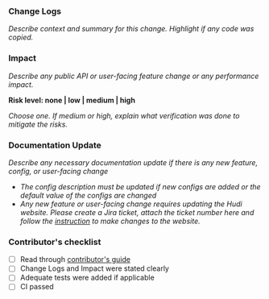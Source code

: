 ### Change Logs

_Describe context and summary for this change. Highlight if any code was copied._

### Impact

_Describe any public API or user-facing feature change or any performance impact._

**Risk level: none | low | medium | high**

_Choose one. If medium or high, explain what verification was done to mitigate the risks._

### Documentation Update

_Describe any necessary documentation update if there is any new feature, config, or user-facing change_

- _The config description must be updated if new configs are added or the default value of the configs are changed_
- _Any new feature or user-facing change requires updating the Hudi website. Please create a Jira ticket, attach the
  ticket number here and follow the [instruction](https://hudi.apache.org/contribute/developer-setup#website) to make
  changes to the website._

### Contributor's checklist

- [ ] Read through [contributor's guide](https://hudi.apache.org/contribute/how-to-contribute)
- [ ] Change Logs and Impact were stated clearly
- [ ] Adequate tests were added if applicable
- [ ] CI passed
